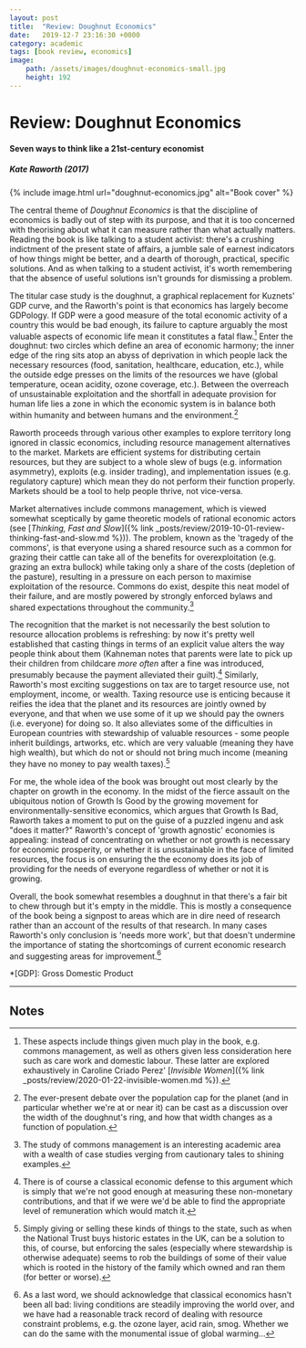 ```yaml
---
layout: post
title:  "Review: Doughnut Economics"
date:   2019-12-7 23:16:30 +0000
category: academic
tags: [book review, economics]
image: 
    path: /assets/images/doughnut-economics-small.jpg
    height: 192
---
```


# Review: Doughnut Economics
#### Seven ways to think like a 21st-century economist
##### Kate Raworth (2017)

{% include image.html url="doughnut-economics.jpg" alt="Book cover" %}

The central theme of _Doughnut Economics_ is that the discipline of economics is badly out of step with its purpose, and that it is too concerned with theorising about what it can measure rather than what actually matters. Reading the book is like talking to a student activist: there's a crushing indictment of the present state of affairs, a jumble sale of earnest indicators of how things might be better, and a dearth of thorough, practical, specific solutions. And as when talking to a student activist, it's worth remembering that the absence of useful solutions isn't grounds for dismissing a problem. 

The titular case study is the doughnut, a graphical replacement for Kuznets' GDP curve, and the Raworth's point is that economics has largely become GDPology. If GDP were a good measure of the total economic activity of a country this would be bad enough, its failure to capture arguably the most valuable aspects of economic life mean it constitutes a fatal flaw.[^1] Enter the doughnut: two circles which define an area of economic harmony; the inner edge of the ring sits atop an abyss of deprivation in which people lack the necessary resources (food, sanitation, healthcare, education, etc.), while the outside edge presses on the limits of the resources we have (global temperature, ocean acidity, ozone coverage, etc.). Between the overreach of unsustainable exploitation and the shortfall in adequate provision for human life lies a zone in which the economic system is in balance both within humanity and between humans and the environment.[^2]

Raworth proceeds through various other examples to explore territory long ignored in classic economics, including resource management alternatives to the market. Markets are efficient systems for distributing certain resources, but they are subject to a whole slew of bugs (e.g. information asymmetry), exploits (e.g. insider trading), and implementation issues (e.g. regulatory capture) which mean they do not perform their function properly. Markets should be a tool to help people thrive, not vice-versa. 

Market alternatives include commons management, which is viewed somewhat sceptically by game theoretic models of rational economic actors (see [_Thinking, Fast and Slow_]({% link _posts/review/2019-10-01-review-thinking-fast-and-slow.md %})). The problem, known as the 'tragedy of the commons', is that everyone using a shared resource such as a common for grazing their cattle can take all of the benefits for overexploitation (e.g. grazing an extra bullock) while taking only a share of the costs (depletion of the pasture), resulting in a pressure on each person to maximise exploitation of the resource. Commons do exist, despite this neat model of their failure, and are mostly powered by strongly enforced bylaws and shared expectations throughout the community.[^3]

The recognition that the market is not necessarily the best solution to resource allocation problems is refreshing: by now it's pretty well established that casting things in terms of an explicit value alters the way people think about them (Kahneman notes that parents were late to pick up their children from childcare _more often_ after a fine was introduced, presumably because the payment alleviated their guilt).[^4] Similarly, Raworth's most exciting suggestions on tax are to target resource use, not employment, income, or wealth. Taxing resource use is enticing because it reifies the idea that the planet and its resources are jointly owned by everyone, and that when we use some of it up we should pay the owners (i.e. everyone) for doing so. It also alleviates some of the difficulties in European countries with stewardship of valuable resources - some people inherit buildings, artworks, etc. which are very valuable (meaning they have high wealth), but which do not or should not bring much income (meaning they have no money to pay wealth taxes).[^5]

For me, the whole idea of the book was brought out most clearly by the chapter on growth in the economy. In the midst of the fierce assault on the ubiquitous notion of Growth Is Good by the growing movement for environmentally-sensitive economics, which argues that Growth Is Bad, Raworth takes a moment to put on the guise of a puzzled ingenu and ask "does it matter?" Raworth's concept of 'growth agnostic' economies is appealing: instead of concentrating on whether or not growth is necessary for economic prosperity, or whether it is unsustainable in the face of limited resources, the focus is on ensuring the the economy does its job of providing for the needs of everyone regardless of whether or not it is growing.

Overall, the book somewhat resembles a doughnut in that there's a fair bit to chew through but it's empty in the middle. This is mostly a consequence of the book being a signpost to areas which are in dire need of research rather than an account of the results of that research. In many cases Raworth's only conclusion is 'needs more work', but that doesn't undermine the importance of stating the shortcomings of current economic research and suggesting areas for improvement.[^6]

*[GDP]: Gross Domestic Product

---
## Notes

[^1]: These aspects include things given much play in the book, e.g. commons management, as well as others given less consideration here such as care work and domestic labour. These latter are explored exhaustively in Caroline Criado Perez' [_Invisible Women_]({% link _posts/review/2020-01-22-invisible-women.md %}).

[^2]: The ever-present debate over the population cap for the planet (and in particular whether we're at or near it) can be cast as a discussion over the width of the doughnut's ring, and how that width changes as a function of population.

[^3]: The study of commons management is an interesting academic area with a wealth of case studies verging from cautionary tales to shining examples.

[^4]: There is of course a classical economic defense to this argument which is simply that we're not good enough at measuring these non-monetary contributions, and that if we were we'd be able to find the appropriate level of remuneration which would match it. 

[^5]: Simply giving or selling these kinds of things to the state, such as when the National Trust buys historic estates in the UK, can be a solution to this, of course, but enforcing the sales (especially where stewardship is otherwise adequate) seems to rob the buildings of some of their value which is rooted in the history of the family which owned and ran them (for better or worse).

[^6]: As a last word, we should acknowledge that classical economics hasn't been all bad: living conditions are steadily improving the world over, and we have had a reasonable track record of dealing with resource constraint problems, e.g. the ozone layer, acid rain, smog. Whether we can do the same with the monumental issue of global warming... 